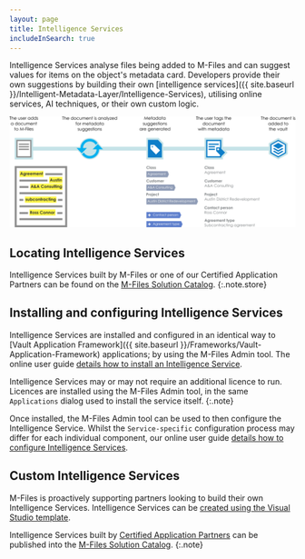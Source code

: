 ```yaml
---
layout: page
title: Intelligence Services
includeInSearch: true
---
```


Intelligence Services analyse files being added to M-Files and can suggest values for items on the object's metadata card.  Developers provide their own suggestions by building their own [intelligence services]({{ site.baseurl }}/Intelligent-Metadata-Layer/Intelligence-Services), utilising online services, AI techniques, or their own custom logic.

![Intelligence service processing](../intelligence_services.png)

## Locating Intelligence Services

Intelligence Services built by M-Files or one of our Certified Application Partners can be found on the [M-Files Solution Catalog](https://catalog.m-files.com/product-category/intelligence-services/).
{:.note.store}

## Installing and configuring Intelligence Services

Intelligence Services are installed and configured in an identical way to [Vault Application Framework]({{ site.baseurl }}/Frameworks/Vault-Application-Framework) applications; by using the M-Files Admin tool.  The online user guide [details how to install an Intelligence Service](https://www.m-files.com/user-guide/latest/eng/adding_an_intelligence_service.html).

Intelligence Services may or may not require an additional licence to run.  Licences are installed using the M-Files Admin tool, in the same `Applications` dialog used to install the service itself.
{:.note}

Once installed, the M-Files Admin tool can be used to then configure the Intelligence Service.  Whilst the `Service-specific` configuration process may differ for each individual component, our online user guide [details how to configure Intelligence Services](https://www.m-files.com/user-guide/latest/eng/configuring_an_intelligence_service.html).

## Custom Intelligence Services

M-Files is proactively supporting partners looking to build their own Intelligence Services.  Intelligence Services can be [created using the Visual Studio template](Visual-Studio).

Intelligence Services built by [Certified Application Partners](https://www.m-files.com/en/cap) can be published into the [M-Files Solution Catalog](https://catalog.m-files.com/product-category/intelligence-services/).
{:.note}